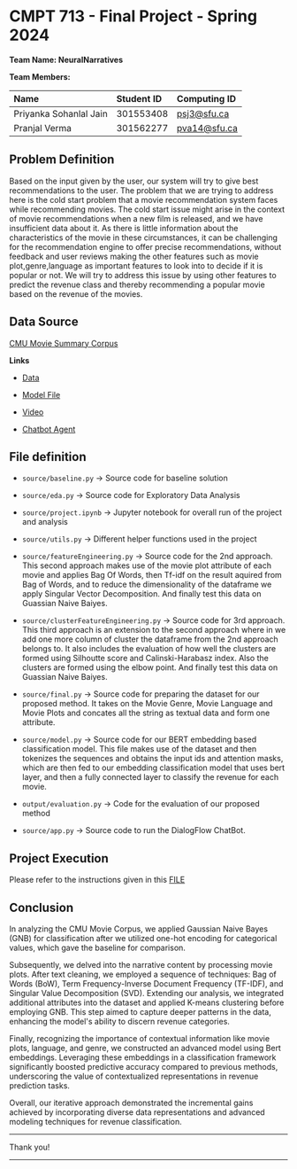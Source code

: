 # CMPT 713 - Final Project - Spring 2024

**Team Name:  NeuralNarratives**

**Team Members:**

| Name | Student ID | Computing ID |
| :--- | :--- | :--- |
| Priyanka Sohanlal Jain | 301553408 | psj3@sfu.ca | 
| Pranjal Verma | 301562277 | pva14@sfu.ca |


## Problem Definition

Based on the input given by the user, our system will try to give best recommendations to the user. The problem that we are trying to address here is the cold start problem that a movie recommendation system faces while recommending movies. The cold start issue might arise in the context of movie recommendations when a new film is released, and we have insufficient data about it. As there is little information about the characteristics of the movie in these circumstances, it can be challenging for the recommendation engine to offer precise recommendations, without feedback and user reviews making the other features such as movie plot,genre,language as important features to look into to decide if it is popular or not. We will try to address this issue by using other features to predict the revenue class and thereby recommending a popular movie based on the revenue of the movies. 

## Data Source

[CMU Movie Summary Corpus](http://www.cs.cmu.edu/~ark/personas/)

**Links**

- [Data](https://vault.sfu.ca/index.php/s/x6bNCHyfzsQINTs)

- [Model File](https://vault.sfu.ca/index.php/s/eVZGBx8qWlxqrkY)

- [Video](https://vault.sfu.ca/index.php/s/jdKohfmkUU3bs1E)

- [Chatbot Agent](https://vault.sfu.ca/index.php/s/PYi7AsK7xvnWvW6)

## File definition

- `source/baseline.py` -> Source code for baseline solution

- `source/eda.py` -> Source code for Exploratory Data Analysis 

- `source/project.ipynb` -> Jupyter notebook for overall run of the project and analysis

- `source/utils.py` -> Different helper functions used in the project

- `source/featureEngineering.py` -> Source code for the 2nd approach. This second approach makes use of the movie plot attribute of each movie and applies Bag Of Words, then Tf-idf on the result aquired from Bag of Words, and to reduce the dimensionality of the dataframe we apply Singular Vector Decomposition. And finally test this data on Guassian Naive Baiyes.

- `source/clusterFeatureEngineering.py` -> Source code for 3rd approach. This third approach is an extension to the second approach where in we add one more column of cluster the dataframe from the 2nd approach belongs to. It also includes the evaluation of how well the clusters are formed using Silhoutte score and Calinski-Harabasz index. Also the clusters are formed using the elbow point.  And finally test this data on Guassian Naive Baiyes.

- `source/final.py` -> Source code for preparing the dataset for our proposed method. It takes on the Movie Genre, Movie Language and Movie Plots and concates all the string as textual data and form one attribute.

- `source/model.py` -> Source code for our BERT embedding based classification model. This file makes use of the dataset and then tokenizes the sequences and obtains the input ids and attention masks, which are then fed to our embedding classification model that uses bert layer, and then a fully connected layer to classify the revenue for each movie.

- `output/evaluation.py` -> Code for the evaluation of our proposed method

- `source/app.py` -> Source code to run the DialogFlow ChatBot.

## Project Execution

Please refer to the instructions given in this [FILE](RUNNING.md)

## Conclusion

In analyzing the CMU Movie Corpus, we applied Gaussian Naive Bayes (GNB) for classification after we utilized one-hot encoding for categorical values, which gave the baseline for comparison. 

Subsequently, we delved into the narrative content by processing movie plots. After text cleaning, we employed a sequence of techniques: Bag of Words (BoW), Term Frequency-Inverse Document Frequency (TF-IDF), and Singular Value Decomposition (SVD). Extending our analysis, we integrated additional attributes into the dataset and applied K-means clustering before employing GNB. This step aimed to capture deeper patterns in the data, enhancing the model's ability to discern revenue categories. 

Finally, recognizing the importance of contextual information like movie plots, language, and genre, we constructed an advanced model using Bert embeddings. Leveraging these embeddings in a classification framework significantly boosted predictive accuracy compared to previous methods, underscoring the value of contextualized representations in revenue prediction tasks.

Overall, our iterative approach demonstrated the incremental gains achieved by incorporating diverse data representations and advanced modeling techniques for revenue classification.

---

Thank you!

---